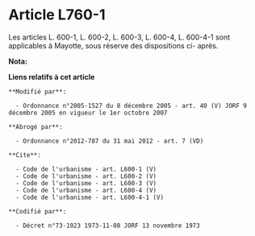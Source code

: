 # Article L760-1

Les articles L. 600-1, L. 600-2, L. 600-3, L. 600-4, L. 600-4-1 sont applicables à Mayotte, sous réserve des dispositions ci-
après.

**Nota:**



**Liens relatifs à cet article**

	**Modifié par**:

	  - Ordonnance n°2005-1527 du 8 décembre 2005 - art. 40 (V) JORF 9 décembre 2005 en vigueur le 1er octobre 2007

	**Abrogé par**:

	  - Ordonnance n°2012-787 du 31 mai 2012 - art. 7 (VD)

	**Cite**:

	  - Code de l'urbanisme - art. L600-1 (V)
	  - Code de l'urbanisme - art. L600-2 (V)
	  - Code de l'urbanisme - art. L600-3 (V)
	  - Code de l'urbanisme - art. L600-4 (V)
	  - Code de l'urbanisme - art. L600-4-1 (V)

	**Codifié par**:

	  - Décret n°73-1023 1973-11-08 JORF 13 novembre 1973
